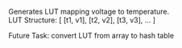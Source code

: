 Generates LUT mapping voltage to temperature.\
LUT Structure: [ [t1, v1], [t2, v2], [t3, v3], ... ]

Future Task: convert LUT from array to hash table
